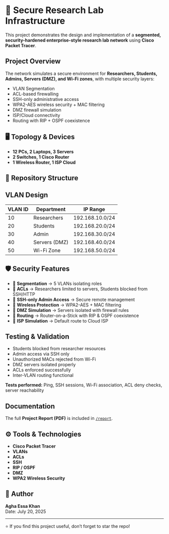 # 🔐 Secure Research Lab Infrastructure

This project demonstrates the design and implementation of a **segmented, security-hardened enterprise-style research lab network** using **Cisco Packet Tracer**.

##  Project Overview
The network simulates a secure environment for **Researchers, Students, Admins, Servers (DMZ), and Wi-Fi zones**, with multiple security layers:
- VLAN Segmentation
- ACL-based firewalling
- SSH-only administrative access
- WPA2-AES wireless security + MAC filtering
- DMZ firewall simulation
- ISP/Cloud connectivity
- Routing with RIP + OSPF coexistence

## 🖥️ Topology & Devices
- **12 PCs, 2 Laptops, 3 Servers**
- **2 Switches, 1 Cisco Router**
- **1 Wireless Router, 1 ISP Cloud**

## 📂 Repository Structure

##  VLAN Design
| VLAN ID | Department    | IP Range          |
|---------|--------------|------------------|
| 10      | Researchers  | 192.168.10.0/24  |
| 20      | Students     | 192.168.20.0/24  |
| 30      | Admin        | 192.168.30.0/24  |
| 40      | Servers (DMZ)| 192.168.40.0/24  |
| 50      | Wi-Fi Zone   | 192.168.50.0/24  |

## 🛡️ Security Features
- 🔹 **Segmentation** → 5 VLANs isolating roles  
- 🔹 **ACLs** → Researchers limited to servers, Students blocked from SSH/HTTP  
- 🔹 **SSH-only Admin Access** → Secure remote management  
- 🔹 **Wireless Protection** → WPA2-AES + MAC filtering  
- 🔹 **DMZ Simulation** → Servers isolated with firewall rules  
- 🔹 **Routing** → Router-on-a-Stick with RIP & OSPF coexistence  
- 🔹 **ISP Simulation** → Default route to Cloud ISP  

##  Testing & Validation
- Students blocked from researcher resources  
- Admin access via SSH only  
- Unauthorized MACs rejected from Wi-Fi  
- DMZ servers isolated properly  
- ACLs enforced successfully  
- Inter-VLAN routing functional  

**Tests performed:** Ping, SSH sessions, Wi-Fi association, ACL deny checks, server reachability

##  Documentation
The full **Project Report (PDF)** is included in [`/report`](./report).

## ⚙️ Tools & Technologies
- **Cisco Packet Tracer**
- **VLANs**
- **ACLs**
- **SSH**
- **RIP / OSPF**
- **DMZ**
- **WPA2 Wireless Security**

## 👤 Author
**Agha Essa Khan**  
 Date: July 20, 2025  

---
⭐ If you find this project useful, don’t forget to star the repo!

